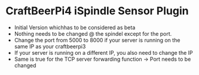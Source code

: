 # CraftBeerPi4 iSpindle Sensor Plugin

- Initial Version whichhas to be considered as beta
- Nothing needs to be changed @ the spindel except for the port.
- Change the port from 5000 to 8000 if your server is running on the same IP as your craftbeerpi3
- If your server is running on a different IP, you also need to change the IP
- Same is true for the TCP server forwarding function -> Port needs to be changed
